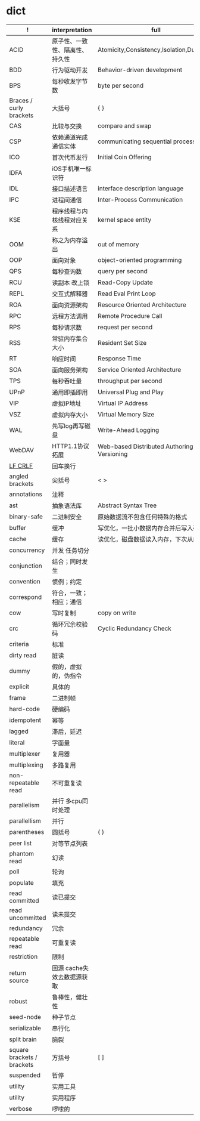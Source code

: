 # dict

| !                          | interpretation                 | full                                           |
| -------------------------- | ------------------------------ | ---------------------------------------------- |
| ACID                       | 原子性、一致性、隔离性、持久性 | Atomicity,Consistency,Isolation,Durability     |
| BDD                        | 行为驱动开发                   | Behavior-driven development                    |
| BPS                        | 每秒收发字节数                 | byte per second                                |
| Braces / curly brackets    | 大括号                         | { }                                            |
| CAS                        | 比较与交换                     | compare and swap                               |
| CSP                        | 依赖通道完成通信实体           | communicating sequential processes             |
| ICO                        | 首次代币发行                   | Initial Coin Offering                          |
| IDFA                       | iOS手机唯一标识符              |
| IDL                        | 接口描述语言                   | interface description language                 |
| IPC                        | 进程间通信                     | Inter-Process Communication                    |
| KSE                        | 程序线程与内核线程对应关系     | kernel space entity                            |
| OOM                        | 称之为内存溢出                 | out of memory                                  |
| OOP                        | 面向对象                       | object-oriented programming                    |
| QPS                        | 每秒查询数                     | query per second                               |
| RCU                        | 读副本 改上锁                  | Read-Copy Update                               |
| REPL                       | 交互式解释器                   | Read Eval Print Loop                           |
| ROA                        | 面向资源架构                   | Resource Oriented Architecture                 |
| RPC                        | 远程方法调用                   | Remote Procedure Call                          |
| RPS                        | 每秒请求数                     | request per second                             |
| RSS                        | 常驻内存集合大小               | Resident Set Size                              |
| RT                         | 响应时间                       | Response Time                                  |
| SOA                        | 面向服务架构                   | Service Oriented Architecture                  |
| TPS                        | 每秒吞吐量                     | throughput per second                          |
| UPnP                       | 通用即插即用                   | Universal Plug and Play                        |
| VIP                        | 虚拟IP地址                     | Virtual IP Address                             |
| VSZ                        | 虚拟内存大小                   | Virtual Memory Size                            |
| WAL                        | 先写log再写磁盘                | Write-Ahead Logging                            |
| WebDAV                     | HTTP1.1协议拓展                | Web-based Distributed Authoring and Versioning |
| [LF CRLF](ref/lf-crlf.md)  | 回车换行                       |
| angled brackets            | 尖括号                         | < >                                            |
| annotations                | 注释                           |
| ast                        | 抽象语法库                     | Abstract Syntax Tree                           |
| binary-safe                | 二进制安全                     | 原始数据流不包含任何特殊的格式                 |
| buffer                     | 缓冲                           | 写优化，一批小数据内存合并后写入磁盘           |
| cache                      | 缓存                           | 读优化，磁盘数据读入内存，下次从内存读         |
| concurrency                | 并发 任务切分                  |
| conjunction                | 结合；同时发生                 |
| convention                 | 惯例；约定                     |
| correspond                 | 符合，一致；相应；通信         |
| cow                        | 写时复制                       | copy on write                                  |
| crc                        | 循环冗余校验码                 | Cyclic Redundancy Check                        |
| criteria                   | 标准                           |
| dirty read                 | 脏读                           |
| dummy                      | 假的，虚拟的，伪指令           |
| explicit                   | 具体的                         |
| frame                      | 二进制帧                       |
| hard-code                  | 硬编码                         |
| idempotent                 | 幂等                           |
| lagged                     | 滞后，延迟                     |
| literal                    | 字面量                         |
| multiplexer                | 复用器                         |
| multiplexing               | 多路复用                       |
| non-repeatable read        | 不可重复读                     |
| parallelism                | 并行 多cpu同时处理             |
| parallellism               | 并行                           |
| parentheses                | 圆括号                         | ( )                                            |
| peer list                  | 对等节点列表                   |
| phantom read               | 幻读                           |
| poll                       | 轮询                           |
| populate                   | 填充                           |
| read committed             | 读已提交                       |
| read uncommitted           | 读未提交                       |
| redundancy                 | 冗余                           |
| repeatable read            | 可重复读                       |
| restriction                | 限制                           |
| return source              | 回源 cache失效去数据源获取     |
| robust                     | 鲁棒性，健壮性                 |
| seed-node                  | 种子节点                       |
| serializable               | 串行化                         |
| split brain                | 脑裂                           |
| square brackets / brackets | 方括号                         | [ ]                                            |
| suspended                  | 暂停                           |
| utility                    | 实用工具                       |
| utility                    | 实用程序                       |
| verbose                    | 啰嗦的                         |

